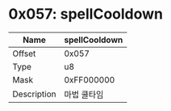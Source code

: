 # 0x057: spellCooldown

| Name | spellCooldown |
| ----| ------------ |
| Offset | 0x057 |
| Type | u8 |
| Mask | 0xFF000000 |
| Description | 마법 쿨타임 |<br>

